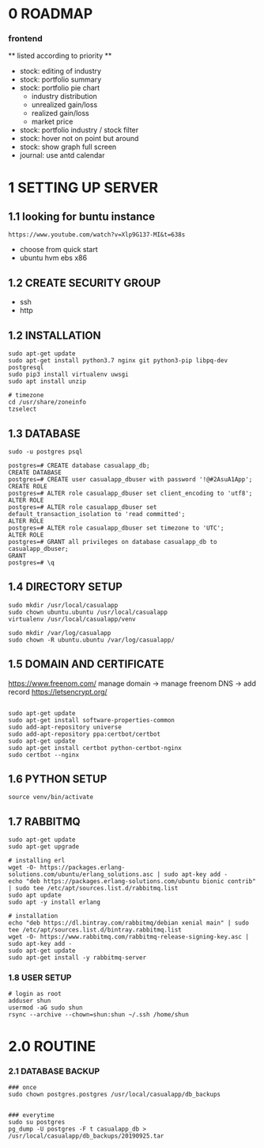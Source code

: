 # 0 ROADMAP
### frontend
** listed according to priority **
- stock: editing of industry
- stock: portfolio summary
- stock: portfolio pie chart
	- industry distribution
	- unrealized gain/loss
	- realized gain/loss
	- market price
- stock: portfolio industry / stock filter
- stock: hover not on point but around
- stock: show graph full screen
- journal: use antd calendar



# 1 SETTING UP SERVER

## 1.1 looking for buntu instance
```https://www.youtube.com/watch?v=Xlp9G137-MI&t=638s```
* choose from quick start
* ubuntu hvm ebs x86


## 1.2 CREATE SECURITY GROUP
* ssh
* http

## 1.2 INSTALLATION
```
sudo apt-get update
sudo apt-get install python3.7 nginx git python3-pip libpq-dev postgresql
sudo pip3 install virtualenv uwsgi
sudo apt install unzip

# timezone
cd /usr/share/zoneinfo
tzselect

```

## 1.3 DATABASE
```
sudo -u postgres psql

postgres=# CREATE database casualapp_db;
CREATE DATABASE
postgres=# CREATE user casualapp_dbuser with password '!@#2AsuA1App';
CREATE ROLE
postgres=# ALTER role casualapp_dbuser set client_encoding to 'utf8';
ALTER ROLE
postgres=# ALTER role casualapp_dbuser set default_transaction_isolation to 'read committed';
ALTER ROLE
postgres=# ALTER role casualapp_dbuser set timezone to 'UTC';
ALTER ROLE
postgres=# GRANT all privileges on database casualapp_db to casualapp_dbuser;
GRANT
postgres=# \q
```

## 1.4 DIRECTORY SETUP
```
sudo mkdir /usr/local/casualapp
sudo chown ubuntu.ubuntu /usr/local/casualapp
virtualenv /usr/local/casualapp/venv

sudo mkdir /var/log/casualapp
sudo chown -R ubuntu.ubuntu /var/log/casualapp/
```

## 1.5 DOMAIN AND CERTIFICATE
https://www.freenom.com/
manage domain -> manage freenom DNS -> add record
https://letsencrypt.org/
```

sudo apt-get update
sudo apt-get install software-properties-common
sudo add-apt-repository universe
sudo add-apt-repository ppa:certbot/certbot
sudo apt-get update
sudo apt-get install certbot python-certbot-nginx
sudo certbot --nginx
```

## 1.6 PYTHON SETUP
```
source venv/bin/activate
```

## 1.7 RABBITMQ
```
sudo apt-get update
sudo apt-get upgrade

# installing erl
wget -O- https://packages.erlang-solutions.com/ubuntu/erlang_solutions.asc | sudo apt-key add -
echo "deb https://packages.erlang-solutions.com/ubuntu bionic contrib" | sudo tee /etc/apt/sources.list.d/rabbitmq.list
sudo apt update
sudo apt -y install erlang

# installation
echo "deb https://dl.bintray.com/rabbitmq/debian xenial main" | sudo tee /etc/apt/sources.list.d/bintray.rabbitmq.list
wget -O- https://www.rabbitmq.com/rabbitmq-release-signing-key.asc | sudo apt-key add -
sudo apt-get update
sudo apt-get install -y rabbitmq-server
```

### 1.8 USER SETUP
```
# login as root
adduser shun
usermod -aG sudo shun
rsync --archive --chown=shun:shun ~/.ssh /home/shun
```

# 2.0 ROUTINE

### 2.1 DATABASE BACKUP
```
### once
sudo chown postgres.postgres /usr/local/casualapp/db_backups


### everytime
sudo su postgres
pg_dump -U postgres -F t casualapp_db > /usr/local/casualapp/db_backups/20190925.tar
```
